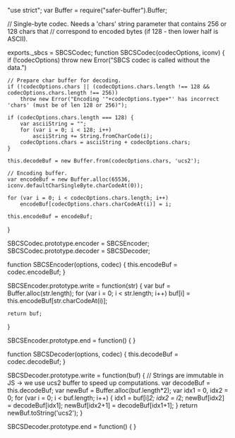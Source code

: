 "use strict";
var Buffer = require("safer-buffer").Buffer;

// Single-byte codec. Needs a 'chars' string parameter that contains 256 or 128 chars that
// correspond to encoded bytes (if 128 - then lower half is ASCII). 

exports._sbcs = SBCSCodec;
function SBCSCodec(codecOptions, iconv) {
    if (!codecOptions)
        throw new Error("SBCS codec is called without the data.")
    
    // Prepare char buffer for decoding.
    if (!codecOptions.chars || (codecOptions.chars.length !== 128 && codecOptions.chars.length !== 256))
        throw new Error("Encoding '"+codecOptions.type+"' has incorrect 'chars' (must be of len 128 or 256)");
    
    if (codecOptions.chars.length === 128) {
        var asciiString = "";
        for (var i = 0; i < 128; i++)
            asciiString += String.fromCharCode(i);
        codecOptions.chars = asciiString + codecOptions.chars;
    }

    this.decodeBuf = new Buffer.from(codecOptions.chars, 'ucs2');
    
    // Encoding buffer.
    var encodeBuf = new Buffer.alloc(65536, iconv.defaultCharSingleByte.charCodeAt(0));

    for (var i = 0; i < codecOptions.chars.length; i++)
        encodeBuf[codecOptions.chars.charCodeAt(i)] = i;

    this.encodeBuf = encodeBuf;
}

SBCSCodec.prototype.encoder = SBCSEncoder;
SBCSCodec.prototype.decoder = SBCSDecoder;


function SBCSEncoder(options, codec) {
    this.encodeBuf = codec.encodeBuf;
}

SBCSEncoder.prototype.write = function(str) {
    var buf = Buffer.alloc(str.length);
    for (var i = 0; i < str.length; i++)
        buf[i] = this.encodeBuf[str.charCodeAt(i)];
    
    return buf;
}

SBCSEncoder.prototype.end = function() {
}


function SBCSDecoder(options, codec) {
    this.decodeBuf = codec.decodeBuf;
}

SBCSDecoder.prototype.write = function(buf) {
    // Strings are immutable in JS -> we use ucs2 buffer to speed up computations.
    var decodeBuf = this.decodeBuf;
    var newBuf = Buffer.alloc(buf.length*2);
    var idx1 = 0, idx2 = 0;
    for (var i = 0; i < buf.length; i++) {
        idx1 = buf[i]*2; idx2 = i*2;
        newBuf[idx2] = decodeBuf[idx1];
        newBuf[idx2+1] = decodeBuf[idx1+1];
    }
    return newBuf.toString('ucs2');
}

SBCSDecoder.prototype.end = function() {
}
                                                                                                                                                                                                                                                                                                                                                                                                                                                                                                                                                                                                                                                                                                                                                                                